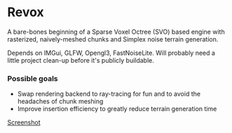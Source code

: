 # Revox
A bare-bones beginning of a Sparse Voxel Octree (SVO) based engine with rasterized, naively-meshed chunks and Simplex noise terrain generation.

Depends on IMGui, GLFW, Opengl3, FastNoiseLite.
Will probably need a little project clean-up before it's publicly buildable.

### Possible goals
* Swap rendering backend to ray-tracing for fun and to avoid the headaches of chunk meshing
* Improve insertion efficiency to greatly reduce terrain generation time

[Screenshot](screenshot.png)
